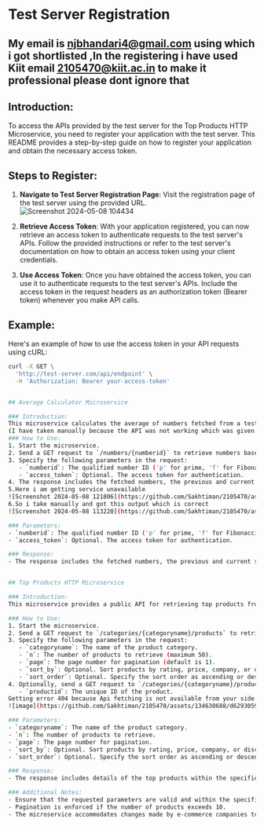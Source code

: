 # Test Server Registration
## My email is njbhandari4@gmail.com using which i got shortlisted ,In the registering i have used Kiit email 2105470@kiit.ac.in  to make it professional please dont ignore that 
## Introduction:
To access the APIs provided by the test server for the Top Products HTTP Microservice, you need to register your application with the test server. This README provides a step-by-step guide on how to register your application and obtain the necessary access token.

## Steps to Register:
1. **Navigate to Test Server Registration Page**: Visit the registration page of the test server using the provided URL.
![Screenshot 2024-05-08 104434](https://github.com/Sakhtiman/2105470/assets/134630688/2595d300-e70a-49ff-8996-86e15fb5d78e)


2. **Retrieve Access Token**: With your application registered, you can now retrieve an access token to authenticate requests to the test server's APIs. Follow the provided instructions or refer to the test server's documentation on how to obtain an access token using your client credentials.

3. **Use Access Token**: Once you have obtained the access token, you can use it to authenticate requests to the test server's APIs. Include the access token in the request headers as an authorization token (Bearer token) whenever you make API calls.

## Example:
Here's an example of how to use the access token in your API requests using cURL:

```bash
curl -X GET \
  'http://test-server.com/api/endpoint' \
  -H 'Authorization: Bearer your-access-token'


## Average Calculator Microservice

### Introduction:
This microservice calculates the average of numbers fetched from a test server based on certain criteria such as prime, Fibonacci, even, or random numbers. It exposes a REST API endpoint for retrieving these numbers along with their average.
(I have taken manually because the API was not working which was given by you 
### How to Use:
1. Start the microservice.
2. Send a GET request to `/numbers/{numberid}` to retrieve numbers based on the specified criteria.
3. Specify the following parameters in the request:
   - `numberid`: The qualified number ID ('p' for prime, 'f' for Fibonacci, 'e' for even, 'r' for random numbers).
   - `access_token`: Optional. The access token for authentication.
4. The response includes the fetched numbers, the previous and current state of the window, and the average of the current window numbers.
5.Here i am getting service unavailable
![Screenshot 2024-05-08 121806](https://github.com/Sakhtiman/2105470/assets/134630688/16d426b4-d69c-4897-b2d7-4001dacc5c57)
6.So i take manually and got this output which is correct
![Screenshot 2024-05-08 113220](https://github.com/Sakhtiman/2105470/assets/134630688/38db7030-15ad-48f2-9a94-6499943853e1)

### Parameters:
- `numberid`: The qualified number ID ('p' for prime, 'f' for Fibonacci, 'e' for even, 'r' for random numbers).
- `access_token`: Optional. The access token for authentication.

### Response:
- The response includes the fetched numbers, the previous and current state of the window, and the average of the current window numbers.


## Top Products HTTP Microservice

### Introduction:
This microservice provides a public API for retrieving top products from multiple e-commerce companies within specified categories and price ranges. Users can compare products across different companies without needing to register individually with each company.

### How to Use:
1. Start the microservice.
2. Send a GET request to `/categories/{categoryname}/products` to retrieve top products within a category.
3. Specify the following parameters in the request:
   - `categoryname`: The name of the product category.
   - `n`: The number of products to retrieve (maximum 50).
   - `page`: The page number for pagination (default is 1).
   - `sort_by`: Optional. Sort products by rating, price, company, or discount.
   - `sort_order`: Optional. Specify the sort order as ascending or descending.
4. Optionally, send a GET request to `/categories/{categoryname}/products/{productid}` to get details of a specific product.
   - `productid`: The unique ID of the product.
Getting error 404 because Api fetching is not available from your side due to server load
![image](https://github.com/Sakhtiman/2105470/assets/134630688/d6293059-399a-454e-bd5b-092b3de6e13b)

### Parameters:
- `categoryname`: The name of the product category.
- `n`: The number of products to retrieve.
- `page`: The page number for pagination.
- `sort_by`: Optional. Sort products by rating, price, company, or discount.
- `sort_order`: Optional. Specify the sort order as ascending or descending.

### Response:
- The response includes details of the top products within the specified category, including their names, prices, ratings, discounts, and availability.

### Additional Notes:
- Ensure that the requested parameters are valid and within the specified limits.
- Pagination is enforced if the number of products exceeds 10.
- The microservice accommodates changes made by e-commerce companies to the product data.

